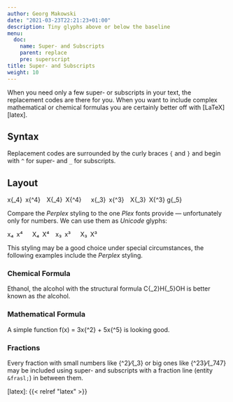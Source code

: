 ```yaml
---
author: Georg Makowski
date: "2021-03-23T22:21:23+01:00"
description: Tiny glyphs above or below the baseline
menu:
  doc:
    name: Super- and Subscripts
    parent: replace
    pre: superscript
title: Super- and Subscripts
weight: 10
---
```


When you need only a few super- or subscripts in your text, the replacement codes are there for you. When you want to include complex mathematical or chemical formulas you are certainly better off with [LaTeX][latex].

## Syntax

Replacement codes are surrounded by the curly braces `{` and `}` and begin with `^` for super- and `_` for subscripts. 

## Layout

x{_4}&ensp;x{^4}&emsp;X{_4}&ensp;X{^4} &emsp; x{_3}&ensp;x{^3}&emsp;X{_3}&ensp;X{^3} g{_5}

Compare the _Perplex_ styling to the one *Plex* fonts provide — unfortunately only for numbers. We can use them as *Unicode* glyphs:

x₄&ensp;x⁴ &emsp; X₄&ensp;X⁴&emsp;x₃&ensp;x³ &emsp; X₃&ensp;X³

This styling may be a good choice under special circumstances, the following examples include the _Perplex_ styling.

### Chemical Formula

Ethanol, the alcohol with the structural formula C{_2}H{_5}OH is better known as _the_ alcohol.

### Mathematical Formula

A simple function f(x) = 3x{^2} + 5x{^5} is looking good.

### Fractions

Every fraction with small numbers like {^2}&frasl;{_3} or big ones like {^23}&frasl;{_747} may be included using super- and subscripts with a fraction line (entity `&frasl;`) in between them. 


[latex]: {{< relref "latex" >}}
